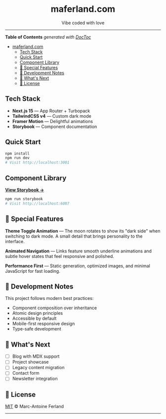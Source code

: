 <div align="center">
<h1>maferland.com</h1>

<p>Vibe coded with love</p>
</div>

---

<!-- START doctoc generated TOC please keep comment here to allow auto update -->
<!-- DON'T EDIT THIS SECTION, INSTEAD RE-RUN doctoc TO UPDATE -->

**Table of Contents** _generated with
[DocToc](https://github.com/thlorenz/doctoc)_

- [maferland.com](#maferlandcom)
  - [Tech Stack](#tech-stack)
  - [Quick Start](#quick-start)
  - [Component Library](#component-library)
  - [🌙 Special Features](#-special-features)
  - [📝 Development Notes](#-development-notes)
  - [🔮 What's Next](#-whats-next)
  - [📄 License](#-license)

<!-- END doctoc generated TOC please keep comment here to allow auto update -->

## Tech Stack

- **Next.js 15** — App Router + Turbopack
- **TailwindCSS v4** — Custom dark mode
- **Framer Motion** — Delightful animations
- **Storybook** — Component documentation

## Quick Start

```bash
npm install
npm run dev
# Visit http://localhost:3001
```

## Component Library

**[View Storybook →](https://main--68a89824f9be1c1eb5ed584a.chromatic.com/)**

```bash
npm run storybook
# Visit http://localhost:6007
```

## 🌙 Special Features

**Theme Toggle Animation** — The moon rotates to show its "dark side" when
switching to dark mode. A small detail that brings personality to the interface.

**Animated Navigation** — Links feature smooth underline animations and subtle
hover states that feel responsive and polished.

**Performance First** — Static generation, optimized images, and minimal
JavaScript for fast loading.

## 📝 Development Notes

This project follows modern best practices:

- Component composition over inheritance
- Atomic design principles
- Accessible by default
- Mobile-first responsive design
- Type-safe development

## 🔮 What's Next

- [ ] Blog with MDX support
- [ ] Project showcase
- [ ] Legacy content migration
- [ ] Contact form
- [ ] Newsletter integration

## 📄 License

[MIT](LICENSE) © Marc-Antoine Ferland

---

